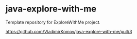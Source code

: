 # java-explore-with-me
Template repository for ExploreWithMe project.

https://github.com/VladimirKomov/java-explore-with-me/pull/3
